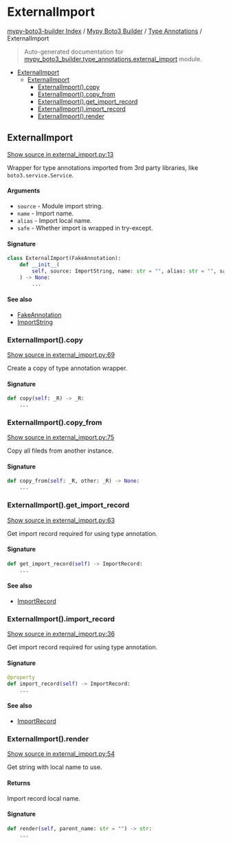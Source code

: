 # ExternalImport

[mypy-boto3-builder Index](../../README.md#mypy-boto3-builder-index) /
[Mypy Boto3 Builder](../index.md#mypy-boto3-builder) /
[Type Annotations](./index.md#type-annotations) /
ExternalImport

> Auto-generated documentation for [mypy_boto3_builder.type_annotations.external_import](https://github.com/youtype/mypy_boto3_builder/blob/main/mypy_boto3_builder/type_annotations/external_import.py) module.

- [ExternalImport](#externalimport)
  - [ExternalImport](#externalimport-1)
    - [ExternalImport().copy](#externalimport()copy)
    - [ExternalImport().copy_from](#externalimport()copy_from)
    - [ExternalImport().get_import_record](#externalimport()get_import_record)
    - [ExternalImport().import_record](#externalimport()import_record)
    - [ExternalImport().render](#externalimport()render)

## ExternalImport

[Show source in external_import.py:13](https://github.com/youtype/mypy_boto3_builder/blob/main/mypy_boto3_builder/type_annotations/external_import.py#L13)

Wrapper for type annotations imported from 3rd party libraries, like `boto3.service.Service`.

#### Arguments

- `source` - Module import string.
- `name` - Import name.
- `alias` - Import local name.
- `safe` - Whether import is wrapped in try-except.

#### Signature

```python
class ExternalImport(FakeAnnotation):
    def __init__(
        self, source: ImportString, name: str = "", alias: str = "", safe: bool = False
    ) -> None:
        ...
```

#### See also

- [FakeAnnotation](./fake_annotation.md#fakeannotation)
- [ImportString](../import_helpers/import_string.md#importstring)

### ExternalImport().copy

[Show source in external_import.py:69](https://github.com/youtype/mypy_boto3_builder/blob/main/mypy_boto3_builder/type_annotations/external_import.py#L69)

Create a copy of type annotation wrapper.

#### Signature

```python
def copy(self: _R) -> _R:
    ...
```

### ExternalImport().copy_from

[Show source in external_import.py:75](https://github.com/youtype/mypy_boto3_builder/blob/main/mypy_boto3_builder/type_annotations/external_import.py#L75)

Copy all fileds from another instance.

#### Signature

```python
def copy_from(self: _R, other: _R) -> None:
    ...
```

### ExternalImport().get_import_record

[Show source in external_import.py:63](https://github.com/youtype/mypy_boto3_builder/blob/main/mypy_boto3_builder/type_annotations/external_import.py#L63)

Get import record required for using type annotation.

#### Signature

```python
def get_import_record(self) -> ImportRecord:
    ...
```

#### See also

- [ImportRecord](../import_helpers/import_record.md#importrecord)

### ExternalImport().import_record

[Show source in external_import.py:36](https://github.com/youtype/mypy_boto3_builder/blob/main/mypy_boto3_builder/type_annotations/external_import.py#L36)

Get import record required for using type annotation.

#### Signature

```python
@property
def import_record(self) -> ImportRecord:
    ...
```

#### See also

- [ImportRecord](../import_helpers/import_record.md#importrecord)

### ExternalImport().render

[Show source in external_import.py:54](https://github.com/youtype/mypy_boto3_builder/blob/main/mypy_boto3_builder/type_annotations/external_import.py#L54)

Get string with local name to use.

#### Returns

Import record local name.

#### Signature

```python
def render(self, parent_name: str = "") -> str:
    ...
```


